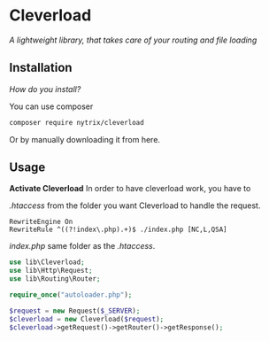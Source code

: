 # Cleverload
_A lightweight library, that takes care of your routing and file loading_

## Installation
_How do you install?_

You can use composer
```sh
composer require nytrix/cleverload
```
Or by manually downloading it from here.

## Usage

**Activate Cleverload**
In order to have cleverload work, you have to 

_.htaccess_ from the folder you want Cleverload to handle the request.

```apacheconf
RewriteEngine On
RewriteRule ^((?!index\.php).+)$ ./index.php [NC,L,QSA]
```
_index.php_ same folder as the _.htaccess_.
```php
use lib\Cleverload;
use lib\Http\Request;
use lib\Routing\Router;

require_once("autoloader.php");

$request = new Request($_SERVER);
$cleverload = new Cleverload($request);
$cleverload->getRequest()->getRouter()->getResponse();
```
